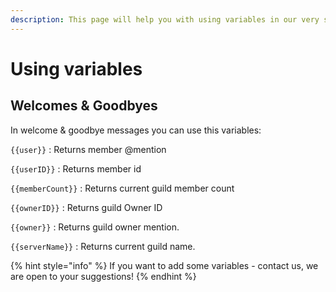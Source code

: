 ```yaml
---
description: This page will help you with using variables in our very super cool plugins.
---
```


# Using variables

## **Welcomes & Goodbyes**

In welcome & goodbye messages you can use this variables:

`{{user}}` :  Returns member @mention

`{{userID}}` : Returns member id

`{{memberCount}}` : Returns current guild member count

`{{ownerID}}` : Returns guild Owner ID

`{{owner}}` : Returns guild owner mention.

`{{serverName}}` : Returns current guild name.

{% hint style="info" %}
If you want to add some variables - contact us, we are open to your suggestions! 
{% endhint %}

